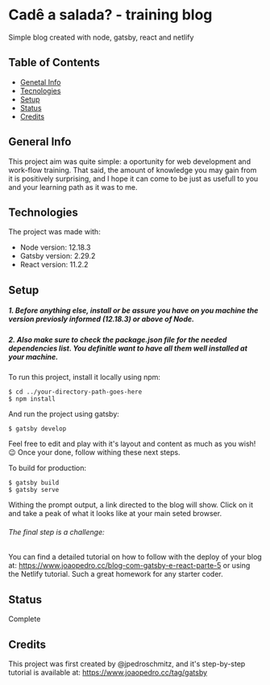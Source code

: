# Cadê a salada? - training blog
Simple blog created with node, gatsby, react and netlify

## Table of Contents
* [Genetal Info](#general-info)
* [Tecnologies](#tecnologies)
* [Setup](#setup)
* [Status](#status)
* [Credits](#credits)

## General Info
This project aim was quite simple: a oportunity for web development and work-flow training. 
That said, the amount of knowledge you may gain from it is positively surprising, and I hope it can come to be just as usefull to you and your learning path as it was to me.

## Technologies
The project was made with:
* Node version: 12.18.3
* Gatsby version: 2.29.2
* React version: 11.2.2

## Setup
##### 1. Before anything else, install or be assure you have on you machine the version previosly informed (12.18.3) or above of Node.
##### 2. Also make sure to check the package.json file for the needed dependencies list. You definitle want to have all them well installed at your machine.


To run this project, install it locally using npm:

```
$ cd ../your-directory-path-goes-here
$ npm install
```

And run the project using gatsby:

```
$ gatsby develop
```
Feel free to edit and play with it's layout and content as much as you wish! :wink:
Once your done, follow withing these next steps.

To build for production:

```
$ gatsby build
$ gatsby serve
```


Withing the prompt output, a link directed to the blog will show. Click on it and take a peak of what it looks like at your main seted browser.

###### The final step is a challenge:
You can find a detailed tutorial on how to follow with the deploy of your blog at: https://www.joaopedro.cc/blog-com-gatsby-e-react-parte-5 or using the Netlify tutorial. Such a great homework for any starter coder.


## Status
Complete

## Credits
This project was first created by @jpedroschmitz, and it's step-by-step tutorial is available at: https://www.joaopedro.cc/tag/gatsby
